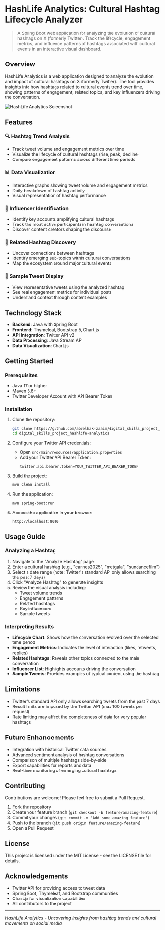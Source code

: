 # HashLife Analytics: Cultural Hashtag Lifecycle Analyzer

> A Spring Boot web application for analyzing the evolution of cultural hashtags on X (formerly Twitter). Track the lifecycle, engagement metrics, and influence patterns of hashtags associated with cultural events in an interactive visual dashboard.

## Overview
HashLife Analytics is a web application designed to analyze the evolution and impact of cultural hashtags on X (formerly Twitter). The tool provides insights into how hashtags related to cultural events trend over time, showing patterns of engagement, related topics, and key influencers driving the conversation.

![HashLife Analytics Screenshot](https://via.placeholder.com/800x400.png?text=HashLife+Analytics+Screenshot)

## Features

### 🔍 Hashtag Trend Analysis
- Track tweet volume and engagement metrics over time
- Visualize the lifecycle of cultural hashtags (rise, peak, decline)
- Compare engagement patterns across different time periods

### 📊 Data Visualization
- Interactive graphs showing tweet volume and engagement metrics
- Daily breakdown of hashtag activity
- Visual representation of hashtag performance

### 👥 Influencer Identification
- Identify key accounts amplifying cultural hashtags
- Track the most active participants in hashtag conversations
- Discover content creators shaping the discourse

### 🔗 Related Hashtag Discovery
- Uncover connections between hashtags
- Identify emerging sub-topics within cultural conversations
- Map the ecosystem around major cultural events

### 📱 Sample Tweet Display
- View representative tweets using the analyzed hashtag
- See real engagement metrics for individual posts
- Understand context through content examples

## Technology Stack

- **Backend**: Java with Spring Boot
- **Frontend**: Thymeleaf, Bootstrap 5, Chart.js
- **API Integration**: Twitter API v2
- **Data Processing**: Java Stream API
- **Data Visualization**: Chart.js

## Getting Started

### Prerequisites
- Java 17 or higher
- Maven 3.6+
- Twitter Developer Account with API Bearer Token

### Installation

1. Clone the repository:
   ```bash
   git clone https://github.com/abdelhak-zaaim/digital_skills_project_hashlife-analytics.git
   cd digital_skills_project_hashlife-analytics
   ```

2. Configure your Twitter API credentials:
   - Open `src/main/resources/application.properties`
   - Add your Twitter API Bearer Token:
     ```properties
     twitter.api.bearer.token=YOUR_TWITTER_API_BEARER_TOKEN
     ```

3. Build the project:
   ```bash
   mvn clean install
   ```

4. Run the application:
   ```bash
   mvn spring-boot:run
   ```

5. Access the application in your browser:
   ```
   http://localhost:8080
   ```

## Usage Guide

### Analyzing a Hashtag

1. Navigate to the "Analyze Hashtag" page
2. Enter a cultural hashtag (e.g., "cannes2025", "metgala", "sundancefilm")
3. Select a date range (note: Twitter's standard API only allows searching the past 7 days)
4. Click "Analyze Hashtag" to generate insights
5. Review the visual analysis including:
   - Tweet volume trends
   - Engagement patterns
   - Related hashtags
   - Key influencers
   - Sample tweets

### Interpreting Results

- **Lifecycle Chart**: Shows how the conversation evolved over the selected time period
- **Engagement Metrics**: Indicates the level of interaction (likes, retweets, replies)
- **Related Hashtags**: Reveals other topics connected to the main conversation
- **Influencer List**: Highlights accounts driving the conversation
- **Sample Tweets**: Provides examples of typical content using the hashtag

## Limitations

- Twitter's standard API only allows searching tweets from the past 7 days
- Result limits are imposed by the Twitter API (max 100 tweets per request)
- Rate limiting may affect the completeness of data for very popular hashtags

## Future Enhancements

- Integration with historical Twitter data sources
- Advanced sentiment analysis of hashtag conversations
- Comparison of multiple hashtags side-by-side
- Export capabilities for reports and data
- Real-time monitoring of emerging cultural hashtags

## Contributing

Contributions are welcome! Please feel free to submit a Pull Request.

1. Fork the repository
2. Create your feature branch (`git checkout -b feature/amazing-feature`)
3. Commit your changes (`git commit -m 'Add some amazing feature'`)
4. Push to the branch (`git push origin feature/amazing-feature`)
5. Open a Pull Request

## License

This project is licensed under the MIT License - see the LICENSE file for details.

## Acknowledgements

- Twitter API for providing access to tweet data
- Spring Boot, Thymeleaf, and Bootstrap communities
- Chart.js for visualization capabilities
- All contributors to the project

---

*HashLife Analytics - Uncovering insights from hashtag trends and cultural movements on social media*
